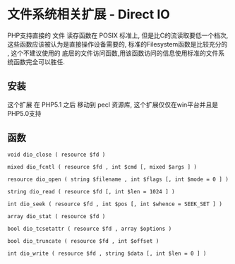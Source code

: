 # 文件系统相关扩展 - Direct IO

PHP支持直接的 文件 读存函数在 POSIX 标准上, 但是比C的流读取要低一个档次, 这些函数应该被认为是直接操作设备需要的, 标准的Filesystem函数是比较充分的 , 这个不建议使用的
底层的文件访问函数,用该函数访问的信息使用标准的文件系统函数完全可以胜任.

## 安装

这个扩展 在 PHP5.1 之后 移动到 pecl 资源库, 这个扩展仅仅在win平台并且是PHP5.0支持



## 函数

`void dio_close ( resource $fd )`

`mixed dio_fcntl ( resource $fd , int $cmd [, mixed $args ] )`

`resource dio_open ( string $filename , int $flags [, int $mode = 0 ] )`

`string dio_read ( resource $fd [, int $len = 1024 ] )`

`int dio_seek ( resource $fd , int $pos [, int $whence = SEEK_SET ] )`

`array dio_stat ( resource $fd )`

`bool dio_tcsetattr ( resource $fd , array $options )`

`bool dio_truncate ( resource $fd , int $offset )`

`int dio_write ( resource $fd , string $data [, int $len = 0 ] )`


